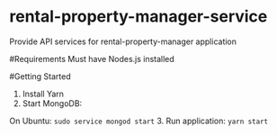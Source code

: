 # rental-property-manager-service

Provide API services for rental-property-manager application

#Requirements
Must have Nodes.js installed

#Getting Started
1. Install Yarn
2. Start MongoDB:

  On Ubuntu: `sudo service mongod start`
3. Run application: `yarn start`